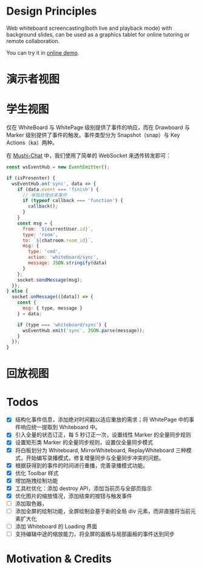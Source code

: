 # Design Principles

Web whiteboard screencasting(both live and playback mode) with background slides, can be used as a graphics tablet for online tutoring or remote collaboration.

You can try it in [online demo](https://3q1z35q53p.codesandbox.io/).

# 演示者视图

# 学生视图

仅在 WhiteBoard 与 WhitePage 级别提供了事件的响应，而在 Drawboard 与 Marker 级别提供了事件的触发。事件类型分为 Snapshot（snap）与 Key Actions（ka）两种。

在 [Mushi-Chat](https://github.com/wx-chevalier/Mushi-Chat) 中，我们使用了简单的 WebSocket 来透传转发即可：

```js
const wsEventHub = new EventEmitter();

if (isPresenter) {
  wsEventHub.on('sync', data => {
    if (data.event === 'finish') {
      // 单独处理结束事件
      if (typeof callback === 'function') {
        callback();
      }
    }
    const msg = {
      from: `${currentUser.id}`,
      type: 'room',
      to: `${chatroom.room_id}`,
      msg: {
        type: 'cmd',
        action: 'whiteboard/sync',
        message: JSON.stringify(data)
      }
    };
    socket.sendMessage(msg);
  });
} else {
  socket.onMessage(([data]) => {
    const {
      msg: { type, message }
    } = data;

    if (type === 'whiteboard/sync') {
      wsEventHub.emit('sync', JSON.parse(message));
    }
  });
}
```

# 回放视图

# Todos

- [x] 结构化事件信息，添加绝对时间戳以适应重放的需求；将 WhitePage 中的事件响应统一提取到 Whiteboard 中。
- [x] 引入全量的状态订正，每 5 秒订正一次，设置线性 Marker 的全量同步规则
- [x] 设置矩形类 Marker 的全量同步规则，设置仅全量同步模式
- [x] 将白板划分为 Whiteboard, MirrorWhiteboard, ReplayWhiteboard 三种模式，开始编写录播模式，修复增量同步与全量同步冲突的问题。
- [x] 根据获得到的事件的时间进行重播，完善录播模式功能。
- [x] 优化 Toolbar 样式
- [x] 增加拖拽绘制功能
- [x] 工具栏优化：添加 destroy API，添加当前页与全部页指示
- [x] 优化图片的缩放情况，添加结束的按钮与触发事件
- [ ] 添加取色器，
- [ ] 添加全屏的绘制功能，全屏绘制会基于新的全局 div 元素，而非直接将当前元素扩大化
- [ ] 添加 Whiteboard 的 Loading 界面
- [ ] 支持编辑中途的缩放能力，将全屏的画板与局部画板的事件达到同步

# Motivation & Credits
